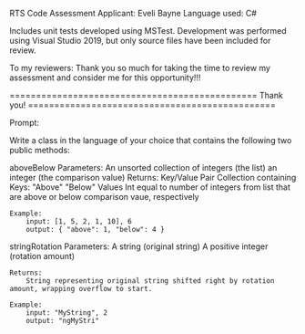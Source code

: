 RTS Code Assessment 
Applicant: Eveli Bayne
Language used: C#

Includes unit tests developed using MSTest. Development was performed using Visual Studio 2019, but only source files have 
been included for review. 

To my reviewers: Thank you so much for taking the time to review my assessment and consider me for this opportunity!!!

=============================================== Thank you! ===============================================

Prompt: 

Write a class in the language of your choice that contains the following two public methods:

aboveBelow
	Parameters:
		An unsorted collection of integers (the list)
		an integer (the comparison value)
	Returns:
		Key/Value Pair Collection containing 
			Keys:
				"Above"
				"Below"
			Values
				Int equal to number of integers from list that are above or below comparison vaue, respectively

	Example:
		input: [1, 5, 2, 1, 10], 6
		output: { "above": 1, "below": 4 }

stringRotation
	Parameters:
		A string (original string)
		A positive integer (rotation amount)

	Returns:
		String representing original string shifted right by rotation amount, wrapping overflow to start. 

	Example:
		input: "MyString", 2
		output: "ngMyStri"

